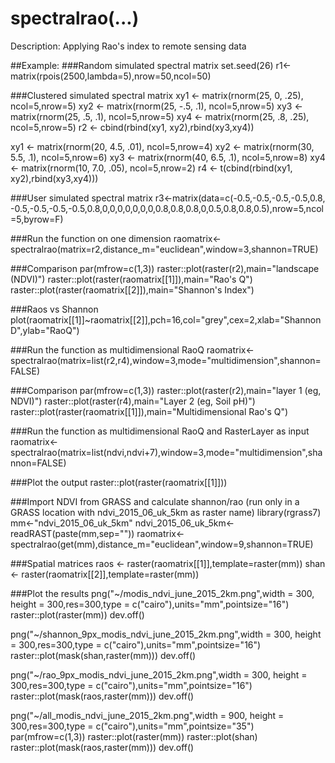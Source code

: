 # spectralrao(...)
 Description: Applying Rao's index to remote sensing data

##Example:
###Random simulated spectral matrix
set.seed(26)
r1<-matrix(rpois(2500,lambda=5),nrow=50,ncol=50)

###Clustered simulated spectral matrix
xy1 <- matrix(rnorm(25, 0, .25), ncol=5,nrow=5)
xy2 <- matrix(rnorm(25, -.5, .1), ncol=5,nrow=5)
xy3 <- matrix(rnorm(25, .5, .1), ncol=5,nrow=5)
xy4 <- matrix(rnorm(25, .8, .25), ncol=5,nrow=5)
r2 <- cbind(rbind(xy1, xy2),rbind(xy3,xy4))

xy1 <- matrix(rnorm(20, 4.5, .01), ncol=5,nrow=4)
xy2 <- matrix(rnorm(30, 5.5, .1), ncol=5,nrow=6)
xy3 <- matrix(rnorm(40, 6.5, .1), ncol=5,nrow=8)
xy4 <- matrix(rnorm(10, 7.0, .05), ncol=5,nrow=2)
r4 <- t(cbind(rbind(xy1, xy2),rbind(xy3,xy4)))

###User simulated spectral matrix
r3<-matrix(data=c(-0.5,-0.5,-0.5,-0.5,0.8, -0.5,-0.5,-0.5,-0.5,0.8,0,0,0,0,0,0,0,0.8,0.8,0.8,0,0.5,0.8,0.8,0.5),nrow=5,ncol=5,byrow=F)


###Run the function on one dimension
raomatrix<-spectralrao(matrix=r2,distance_m="euclidean",window=3,shannon=TRUE)

###Comparison
par(mfrow=c(1,3))
raster::plot(raster(r2),main="landscape (NDVI)")
raster::plot(raster(raomatrix[[1]]),main="Rao's Q")
raster::plot(raster(raomatrix[[2]]),main="Shannon's Index")

###Raos vs Shannon
plot(raomatrix[[1]]~raomatrix[[2]],pch=16,col="grey",cex=2,xlab="ShannonD",ylab="RaoQ")

###Run the function as multidimensional RaoQ
raomatrix<-spectralrao(matrix=list(r2,r4),window=3,mode="multidimension",shannon=FALSE)

###Comparison
par(mfrow=c(1,3))
raster::plot(raster(r2),main="layer 1 (eg, NDVI)")
raster::plot(raster(r4),main="Layer 2 (eg, Soil pH)")
raster::plot(raster(raomatrix[[1]]),main="Multidimensional Rao's Q")

###Run the function as multidimensional RaoQ and RasterLayer as input
raomatrix<-spectralrao(matrix=list(ndvi,ndvi+7),window=3,mode="multidimension",shannon=FALSE)

###Plot the output
raster::plot(raster(raomatrix[[1]]))


###Import NDVI from GRASS and calculate shannon/rao (run only in a GRASS location with ndvi_2015_06_uk_5km as raster name)
library(rgrass7)
mm<-"ndvi_2015_06_uk_5km"
ndvi_2015_06_uk_5km<-readRAST(paste(mm,sep=""))
raomatrix<-spectralrao(get(mm),distance_m="euclidean",window=9,shannon=TRUE)

###Spatial matrices
raos <- raster(raomatrix[[1]],template=raster(mm))
shan <- raster(raomatrix[[2]],template=raster(mm))

###Plot the results
png("~/modis_ndvi_june_2015_2km.png",width = 300, height = 300,res=300,type = c("cairo"),units="mm",pointsize="16")
raster::plot(raster(mm))
dev.off()

png("~/shannon_9px_modis_ndvi_june_2015_2km.png",width = 300, height = 300,res=300,type = c("cairo"),units="mm",pointsize="16")
raster::plot(mask(shan,raster(mm)))
dev.off()

png("~/rao_9px_modis_ndvi_june_2015_2km.png",width = 300, height = 300,res=300,type = c("cairo"),units="mm",pointsize="16")
raster::plot(mask(raos,raster(mm)))
dev.off()

png("~/all_modis_ndvi_june_2015_2km.png",width = 900, height = 300,res=300,type = c("cairo"),units="mm",pointsize="35")
par(mfrow=c(1,3))
raster::plot(raster(mm))
raster::plot(shan)
raster::plot(mask(raos,raster(mm)))
dev.off()
